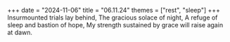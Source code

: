 +++
date = "2024-11-06"
title = "06.11.24"
themes = ["rest", "sleep"]
+++
Insurmounted trials lay behind,
The gracious solace of night,
A refuge of sleep and bastion of hope,
My strength sustained by grace will raise again at dawn.
